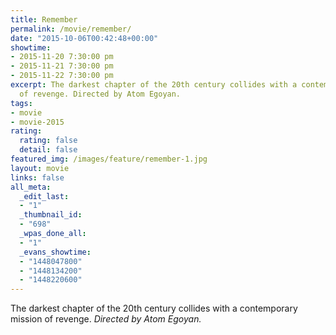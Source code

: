 ```yaml
---
title: Remember
permalink: /movie/remember/
date: "2015-10-06T00:42:48+00:00"
showtime:
- 2015-11-20 7:30:00 pm
- 2015-11-21 7:30:00 pm
- 2015-11-22 7:30:00 pm
excerpt: The darkest chapter of the 20th century collides with a contemporary mission
  of revenge. Directed by Atom Egoyan.
tags:
- movie
- movie-2015
rating:
  rating: false
  detail: false
featured_img: /images/feature/remember-1.jpg
layout: movie
links: false
all_meta:
  _edit_last:
  - "1"
  _thumbnail_id:
  - "698"
  _wpas_done_all:
  - "1"
  _evans_showtime:
  - "1448047800"
  - "1448134200"
  - "1448220600"
---
```


The darkest chapter of the 20th century collides with a contemporary mission of revenge. *Directed by Atom Egoyan.*